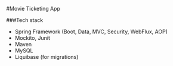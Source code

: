 #Movie Ticketing App

###Tech stack
* Spring Framework (Boot, Data, MVC, Security, WebFlux, AOP)
* Mockito, Junit
* Maven
* MySQL
* Liquibase (for migrations)